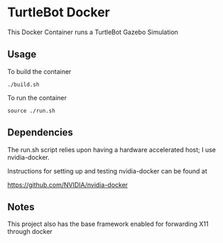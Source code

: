 
TurtleBot Docker
==============

This Docker Container runs a TurtleBot Gazebo Simulation

Usage
-----

To build the container

```
./build.sh
```

To run the container

```
source ./run.sh
```

Dependencies
------------

The run.sh script relies upon having a hardware accelerated host; I use nvidia-docker.

Instructions for setting up and testing nvidia-docker can be found at

https://github.com/NVIDIA/nvidia-docker


Notes
-----

This project also has the base framework enabled for forwarding X11 through docker


